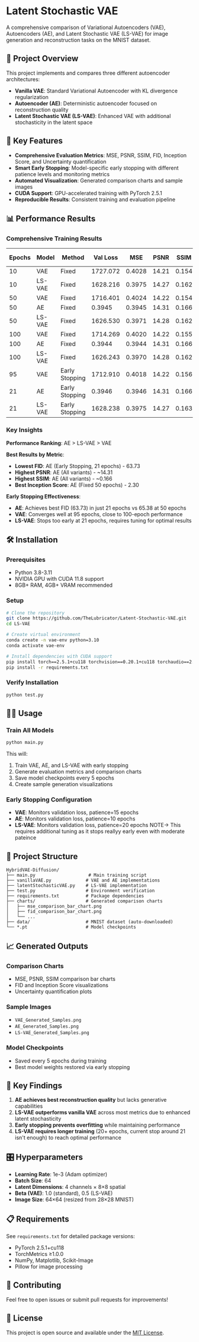 # Latent Stochastic VAE

A comprehensive comparison of Variational Autoencoders (VAE), Autoencoders (AE), and Latent Stochastic VAE (LS-VAE) for image generation and reconstruction tasks on the MNIST dataset.

## 🎯 Project Overview

This project implements and compares three different autoencoder architectures:

- **Vanilla VAE**: Standard Variational Autoencoder with KL divergence regularization
- **Autoencoder (AE)**: Deterministic autoencoder focused on reconstruction quality
- **Latent Stochastic VAE (LS-VAE)**: Enhanced VAE with additional stochasticity in the latent space

## 🚀 Key Features

- **Comprehensive Evaluation Metrics**: MSE, PSNR, SSIM, FID, Inception Score, and Uncertainty quantification
- **Smart Early Stopping**: Model-specific early stopping with different patience levels and monitoring metrics
- **Automated Visualization**: Generated comparison charts and sample images
- **CUDA Support**: GPU-accelerated training with PyTorch 2.5.1
- **Reproducible Results**: Consistent training and evaluation pipeline

## 📊 Performance Results

### Comprehensive Training Results

| Epochs | Model  | Method         | Val Loss | MSE    | PSNR  | SSIM  | FID   | Inception Score | Uncertainty |
|--------|--------|----------------|----------|--------|-------|-------|-------|-----------------|-------------|
| 10     | VAE    | Fixed          | 1727.072 | 0.4028 | 14.21 | 0.154 | 75.74 | 2.15           | 0.0569      |
| 10     | LS-VAE | Fixed          | 1628.216 | 0.3975 | 14.27 | 0.162 | 71.14 | 2.16           | 0.0571      |
| 50     | VAE    | Fixed          | 1716.401 | 0.4024 | 14.22 | 0.154 | 70.24 | 2.15           | 0.0569      |
| 50     | AE     | Fixed          | 0.3945   | 0.3945 | 14.31 | 0.166 | 65.38 | 2.30           | 0.0571      |
| 50     | LS-VAE | Fixed          | 1626.530 | 0.3971 | 14.28 | 0.162 | 67.95 | 2.16           | 0.0570      |
| 100    | VAE    | Fixed          | 1714.269 | 0.4020 | 14.22 | 0.155 | 70.58 | 2.15           | 0.0568      |
| 100    | AE     | Fixed          | 0.3944   | 0.3944 | 14.31 | 0.166 | 65.68 | 2.29           | 0.0571      |
| 100    | LS-VAE | Fixed          | 1626.243 | 0.3970 | 14.28 | 0.162 | 67.76 | 2.19           | 0.0570      |
| 95     | VAE    | Early Stopping | 1712.910 | 0.4018 | 14.22 | 0.156 | 70.10 | 2.14           | 0.0568      |
| 21     | AE     | Early Stopping | 0.3946   | 0.3946 | 14.31 | 0.166 | 63.73 | 2.28           | 0.0571      |
| 21     | LS-VAE | Early Stopping | 1628.238 | 0.3975 | 14.27 | 0.163 | 67.08 | 2.17           | 0.0571      |

### Key Insights

**Performance Ranking**: AE > LS-VAE > VAE

**Best Results by Metric**:
- **Lowest FID**: AE (Early Stopping, 21 epochs) - 63.73
- **Highest PSNR**: AE (All variants) - ~14.31
- **Highest SSIM**: AE (All variants) - ~0.166
- **Best Inception Score**: AE (Fixed 50 epochs) - 2.30

**Early Stopping Effectiveness**:
- **AE**: Achieves best FID (63.73) in just 21 epochs vs 65.38 at 50 epochs
- **VAE**: Converges well at 95 epochs, close to 100-epoch performance
- **LS-VAE**: Stops too early at 21 epochs, requires tuning for optimal results

## 🛠️ Installation

### Prerequisites
- Python 3.8-3.11
- NVIDIA GPU with CUDA 11.8 support
- 8GB+ RAM, 4GB+ VRAM recommended

### Setup
```bash
# Clone the repository
git clone https://github.com/TheLubricator/Latent-Stochastic-VAE.git
cd LS-VAE

# Create virtual environment
conda create -n vae-env python=3.10
conda activate vae-env

# Install dependencies with CUDA support
pip install torch==2.5.1+cu118 torchvision==0.20.1+cu118 torchaudio==2.5.1+cu118 --index-url https://download.pytorch.org/whl/cu118
pip install -r requirements.txt
```

### Verify Installation
```bash
python test.py
```

## 🏃‍♂️ Usage

### Train All Models
```bash
python main.py
```

This will:
1. Train VAE, AE, and LS-VAE with early stopping
2. Generate evaluation metrics and comparison charts
3. Save model checkpoints every 5 epochs
4. Create sample generation visualizations

### Early Stopping Configuration
- **VAE**: Monitors validation loss, patience=15 epochs
- **AE**: Monitors validation loss, patience=10 epochs  
- **LS-VAE**: Monitors validation loss, patience=20 epochs NOTE-> This requires additional tuning as it stops reallyy early even with moderate pateince

## 📁 Project Structure

```
HybridVAE-Diffusion/
├── main.py                    # Main training script
├── vanillaVAE.py             # VAE and AE implementations
├── latentStochasticVAE.py    # LS-VAE implementation
├── test.py                   # Environment verification
├── requirements.txt          # Package dependencies
├── charts/                   # Generated comparison charts
│   ├── mse_comparison_bar_chart.png
│   ├── fid_comparison_bar_chart.png
│   └── ...
├── data/                     # MNIST dataset (auto-downloaded)
└── *.pt                      # Model checkpoints
```

## 📈 Generated Outputs

### Comparison Charts
- MSE, PSNR, SSIM comparison bar charts
- FID and Inception Score visualizations
- Uncertainty quantification plots

### Sample Images
- `VAE_Generated_Samples.png`
- `AE_Generated_Samples.png`
- `LS-VAE_Generated_Samples.png`

### Model Checkpoints
- Saved every 5 epochs during training
- Best model weights restored via early stopping

## 🔬 Key Findings

1. **AE achieves best reconstruction quality** but lacks generative capabilities
2. **LS-VAE outperforms vanilla VAE** across most metrics due to enhanced latent stochasticity
3. **Early stopping prevents overfitting** while maintaining performance
4. **LS-VAE requires longer training** (20+ epochs, current stop around 21 isn't enough) to reach optimal performance

## 🎛️ Hyperparameters

- **Learning Rate**: 1e-3 (Adam optimizer)
- **Batch Size**: 64
- **Latent Dimensions**: 4 channels × 8×8 spatial
- **Beta (VAE)**: 1.0 (standard), 0.5 (LS-VAE)
- **Image Size**: 64×64 (resized from 28×28 MNIST)

## 📋 Requirements

See `requirements.txt` for detailed package versions:
- PyTorch 2.5.1+cu118
- TorchMetrics ≥1.0.0
- NumPy, Matplotlib, Scikit-Image
- Pillow for image processing

## 🤝 Contributing

Feel free to open issues or submit pull requests for improvements!

## 📄 License

This project is open source and available under the [MIT License](LICENSE).